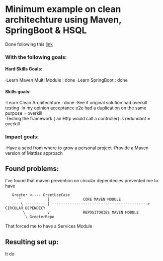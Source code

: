 # Minimum example on clean architechture using Maven, SpringBoot & HSQL

Done following this [link](https://www.slideshare.net/mattiabattiston/real-life-clean-architecture-61242830)

### With the following goals:
#### Hard Skills Goals:
·Learn Maven Multi Module : done
·Learn SpringBoot : done
#### Skills goals:
·Learn Clean Architechture : done
·See if original solution had overkill testing
·In my opinion acceptance e2e had a duplication on the same purpose = overkill  
·Testing the framework ( an Http would call a controller) is redundant = overkill    
### Impact goals:
·Have a seed from where to grow a personal project
·Provide a Maven version of Mattias approach

## Found problems:
I've found that maven prevention on circular dependecies prevented me to have 

       Greeter <---- GreetUseCase  
          ^            |               CORE MAVEN MODULE   
       --- \ --------- | -------------------------------------------> CIRCULAR DEPENDECY  
            \          v               REPOSITORIES MAVEN MODULE  
             \ GreeterRepo  

That forced me to have a Services Module

## Resulting set up:




It do
